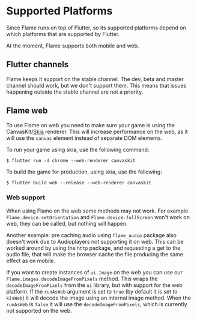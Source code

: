 # Supported Platforms

Since Flame runs on top of Flutter, so its supported platforms depend on which platforms that are
supported by Flutter.

At the moment, Flame supports both mobile and web.

## Flutter channels

Flame keeps it support on the stable channel. The dev, beta and master channel should work, but we
don't support them. This means that issues happening outside the stable channel are not a priority.

## Flame web

To use Flame on web you need to make sure your game is using the CanvasKit/[Skia](https://skia.org/)
renderer. This will increase performance on the web, as it will use the `canvas` element instead of
separate DOM elements. 

To run your game using skia, use the following command: 

`$ flutter run -d chrome --web-renderer canvaskit`

To build the game for production, using skia, use the following:

`$ flutter build web --release --web-renderer canvaskit`

### Web support

When using Flame on the web some methods may not work. For example `Flame.device.setOrientation` and
`Flame.device.fullScreen` won't work on web, they can be called, but nothing will happen.

Another example: pre caching audio using `flame_audio` package also doesn't work due to Audioplayers
not supporting it on web. This can be worked around by using the `http` package, and requesting a
get to the audio file, that will make the browser cache the file producing the same effect as on
mobile.

If you want to create instances of `ui.Image` on the web you can use our
`Flame.images.decodeImageFromPixels` method. This wraps the `decodeImageFromPixels` from the `ui`
library, but with support for the web platform. If the `runAsWeb` argument is set to `true` (by
default it is set to `kIsWeb`) it will decode the image using an internal image method. When the
`runAsWeb` is `false` it will use the `decodeImageFromPixels`, which is currently not supported on
the web.
